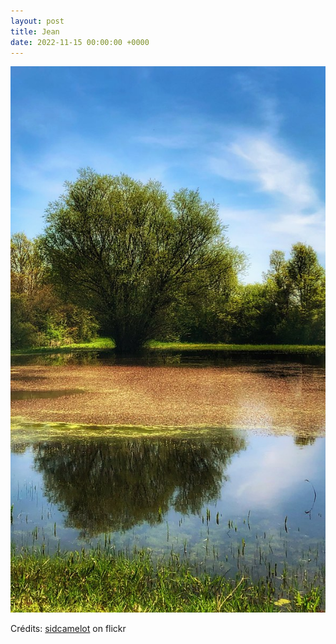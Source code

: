 ```yaml
---
layout: post
title: Jean
date: 2022-11-15 00:00:00 +0000
---
```


![Jean](/images/2022-11-15.jpg)

Crédits: [sidcamelot](https://www.flickr.com/people/sidcamelot/) on flickr
